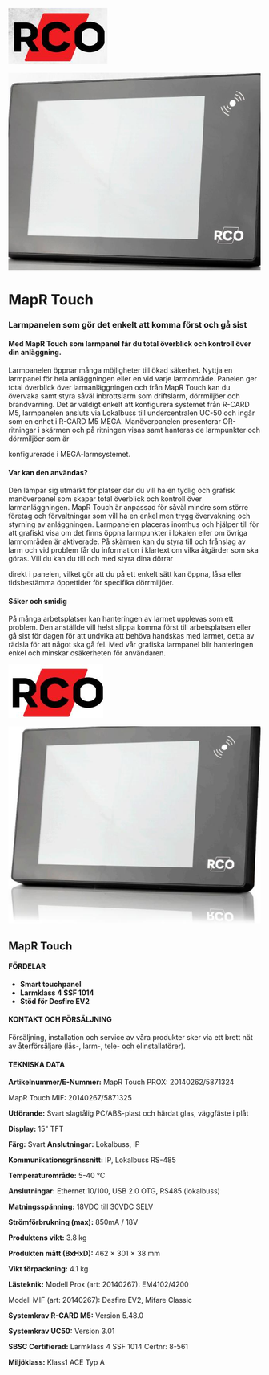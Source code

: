 ![](_page_0_Picture_0.jpeg)

![](_page_0_Picture_1.jpeg)

# **MapR Touch**

### **Larmpanelen som gör det enkelt att komma först och gå sist**

#### **Med MapR Touch som larmpanel får du total överblick och kontroll över din anläggning.**

Larmpanelen öppnar många möjligheter till ökad säkerhet. Nyttja en larmpanel för hela anläggningen eller en vid varje larmområde. Panelen ger total överblick över larmanläggningen och från MapR Touch kan du övervaka samt styra såväl inbrottslarm som driftslarm, dörrmiljöer och brandvarning. Det är väldigt enkelt att konfigurera systemet från R-CARD M5, larmpanelen ansluts via Lokalbuss till undercentralen UC-50 och ingår som en enhet i R-CARD M5 MEGA. Manöverpanelen presenterar OR-ritningar i skärmen och på ritningen visas samt hanteras de larmpunkter och dörrmiljöer som är

konfigurerade i MEGA-larmsystemet.

#### **Var kan den användas?**

Den lämpar sig utmärkt för platser där du vill ha en tydlig och grafisk manöverpanel som skapar total överblick och kontroll över larmanläggningen. MapR Touch är anpassad för såväl mindre som större företag och förvaltningar som vill ha en enkel men trygg övervakning och styrning av anläggningen. Larmpanelen placeras inomhus och hjälper till för att grafiskt visa om det finns öppna larmpunkter i lokalen eller om övriga larmområden är aktiverade. På skärmen kan du styra till och frånslag av larm och vid problem får du information i klartext om vilka åtgärder som ska göras. Vill du kan du till och med styra dina dörrar

direkt i panelen, vilket gör att du på ett enkelt sätt kan öppna, låsa eller tidsbestämma öppettider för specifika dörrmiljöer.

#### **Säker och smidig**

På många arbetsplatser kan hanteringen av larmet upplevas som ett problem. Den anställde vill helst slippa komma först till arbetsplatsen eller gå sist för dagen för att undvika att behöva handskas med larmet, detta av rädsla för att något ska gå fel. Med vår grafiska larmpanel blir hanteringen enkel och minskar osäkerheten för användaren.

![](_page_1_Picture_0.jpeg)

![](_page_1_Picture_1.jpeg)

## **MapR Touch**

#### **FÖRDELAR**

- **Smart touchpanel**
- **Larmklass 4 SSF 1014**
- **Stöd för Desfire EV2**

#### **KONTAKT OCH FÖRSÄLJNING**

Försäljning, installation och service av våra produkter sker via ett brett nät av återförsäljare (lås-, larm-, tele- och elinstallatörer).

#### **TEKNISKA DATA**

**Artikelnummer/E-Nummer:** MapR Touch PROX: 20140262/5871324

MapR Touch MIF: 20140267/5871325

**Utförande:** Svart slagtålig PC/ABS-plast och härdat glas, väggfäste i plåt

**Display:** 15" TFT

**Färg:** Svart **Anslutningar:** Lokalbuss, IP

**Kommunikationsgränssnitt:** IP, Lokalbuss RS-485

**Temperaturområde:** 5-40 °C

**Anslutningar:**  Ethernet 10/100, USB 2.0 OTG, RS485 (lokalbuss)

**Matningsspänning:** 18VDC till 30VDC SELV

**Strömförbrukning (max):**  850mA / 18V

**Produktens vikt:**  3.8 kg

**Produkten mått (BxHxD):**  462 × 301 × 38 mm

**Vikt förpackning:**  4.1 kg

**Lästeknik:**  Modell Prox (art: 20140267): EM4102/4200

Modell MIF (art: 20140267): Desfire EV2, Mifare Classic

**Systemkrav R-CARD M5:**  Version 5.48.0

**Systemkrav UC50:** Version 3.01

**SBSC Certifierad:** Larmklass 4 SSF 1014 Certnr: 8-561

**Miljöklass:** Klass1 ACE Typ A